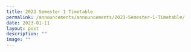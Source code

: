 ```yaml
---
title: 2023 Semester 1 Timetable
permalink: /announcements/announcements/2023-Semester-1-Timetable/
date: 2023-01-11
layout: post
description: ""
image: ""
---
```

